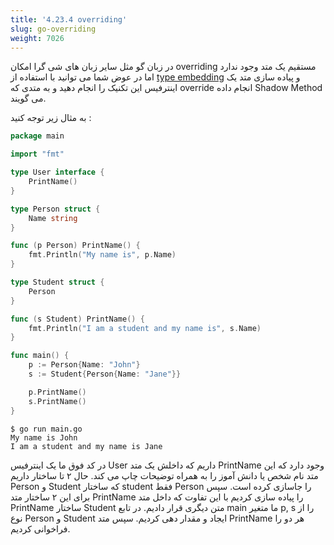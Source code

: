```yaml
---
title: '4.23.4 overriding'
slug: go-overriding
weight: 7026
---
```


در زبان گو مثل سایر زبان های شی گرا امکان overriding مستقیم یک متد وجود ندارد اما در عوض شما می توانید با استفاده از [type embedding](../../../chapter-2/type-embedding/) و پیاده سازی متد یک اینترفیس این تکنیک را انجام دهید و به متدی که override انجام داده Shadow Method می گویند.

به مثال زیر توجه کنید :

```go
package main

import "fmt"

type User interface {
	PrintName()
}

type Person struct {
	Name string
}

func (p Person) PrintName() {
	fmt.Println("My name is", p.Name)
}

type Student struct {
	Person
}

func (s Student) PrintName() {
	fmt.Println("I am a student and my name is", s.Name)
}

func main() {
	p := Person{Name: "John"}
	s := Student{Person{Name: "Jane"}}

	p.PrintName()
	s.PrintName()
}
```
```shell
$ go run main.go
My name is John
I am a student and my name is Jane
```

در کد فوق ما یک اینترفیس User داریم که داخلش یک متد PrintName وجود دارد که این متد نام شخص یا دانش آموز را به همراه توضیحات چاپ می کند.
حال ۲ تا ساختار داریم Person و Student که ساختار student فقط Person را جاسازی کرده است. سپس برای این ۲ ساختار متد PrintName را پیاده سازی کردیم با این تفاوت که داخل متد PrintName ساختار Student متن دیگری قرار دادیم. در تابع main ما متغیر p, s را از نوع Person و Student ایجاد و مقدار دهی کردیم. سپس متد PrintName هر دو را فراخوانی کردیم.